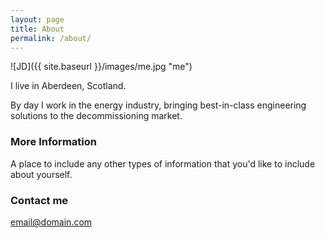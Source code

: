 ```yaml
---
layout: page
title: About
permalink: /about/
---
```


![JD]({{ site.baseurl }}/images/me.jpg "me")

I live in Aberdeen, Scotland.

By day I work in the energy industry, bringing best-in-class engineering solutions to the decommissioning market.

### More Information

A place to include any other types of information that you'd like to include about yourself.

### Contact me

[email@domain.com](mailto:email@domain.com)
